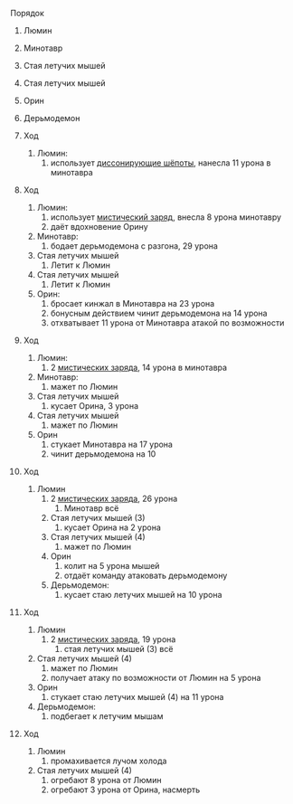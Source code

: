 Порядок
1. Люмин
2. Минотавр
3. Стая летучих мышей
4. Стая летучих мышей
5. Орин
6. Дерьмодемон

1. Ход
	1. Люмин:
		1. использует [диссонирующие шёпоты](https://dnd.su/spells/56-dissonant_whispers/), нанесла 11 урона в минотавра
2. Ход
	1. Люмин:
		1. использует [мистический заряд](https://dnd.su/spells/168-eldritch_blast/), внесла 8 урона минотавру
		2. даёт вдохновение Орину
	2. Минотавр:
		1. бодает дерьмодемона с разгона, 29 урона
	3. Стая летучих мышей
		1. Летит к Люмин
	4. Стая летучих мышей
		1. Летит к Люмин
	5. Орин:
		1. бросает кинжал в Минотавра на 23 урона
		2. бонусным действием чинит дерьмодемона на 14 урона
		3. отхватывает 11 урона от Минотавра атакой по возможности
3. Ход
	1. Люмин:
		1. 2 [мистических заряда](https://dnd.su/spells/168-eldritch_blast/), 14 урона в минотавра
	2. Минотавр:
		1. мажет по Люмин
	3. Стая летучих мышей
		1. кусает Орина, 3 урона
	4. Стая летучих мышей
		1. мажет по Люмин
	5. Орин
		1. стукает Минотавра на 17 урона
		2. чинит дерьмодемона на 10
4. Ход
	1. Люмин
		1. 2 [мистических заряда](https://dnd.su/spells/168-eldritch_blast/), 26 урона
			1. Минотавр всё
		2. Стая летучих мышей (3)
			1. кусает Орина на 2 урона
		3. Стая летучих мышей (4)
			1. мажет по Люмин
		4. Орин
			1. колит на 5 урона мышей
			2. отдаёт команду атаковать дерьмодемону
		5. Дерьмодемон:
			1. кусает стаю летучих мышей на 10 урона
5. Ход
	1. Люмин
		1. 2 [мистических заряда](https://dnd.su/spells/168-eldritch_blast/), 19 урона
			1. стая летучих мышей (3) всё
	2. Стая летучих мышей (4)
		1. мажет по Люмин
		2. получает атаку по возможности от Люмин на 5 урона
	3. Орин
		1. стукает стаю летучих мышей (4) на 11 урона
	4. Дерьмодемон:
		1. подбегает к летучим мышам
6. Ход
	1. Люмин
		1. промахивается лучом холода
	2. Стая летучих мышей (4)
		1. огребают 8 урона от Люмин
		2. огребают 3 урона от Орина, насмерть